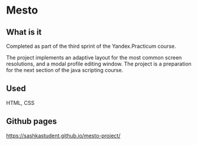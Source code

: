 # Mesto

## What is it

Completed as part of the third sprint of the Yandex.Practicum course.

The project implements an adaptive layout for the most common screen resolutions, and a modal profile editing window.
The project is a preparation for the next section of the java scripting course.

## Used

HTML, CSS


## Github pages

https://sashkastudent.github.io/mesto-project/